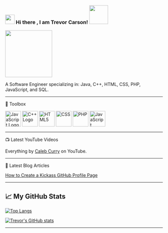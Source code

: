 ### <img src="https://raw.githubusercontent.com/MartinHeinz/MartinHeinz/master/wave.gif" width="30px"> Hi there , I am Trevor Carson! <img src="https://bestanimations.com/media/canada/2134550685canada-flag-animated-gif-70.gif#.YHhENYpxZwM.link" width="60px">

[<img src="https://img.shields.io/badge/LinkedIn-LinkedIn%20Profile-blue" width="150px">](https://linkedin.com/in/trevor-carson-81a3b0205)

A Software Engineer specializing in:
Java, C++, HTML, CSS, PHP, JavaScript, and SQL.



--------

🧰 Toolbox

<img src="https://cdn.worldvectorlogo.com/logos/java-4.svg" alt="JavaScript Logo" width="50" height="50"/> <img src="https://cdn.worldvectorlogo.com/logos/c.svg" alt="C++ Logo" width="50" height="50"/> <img src="https://cdn.worldvectorlogo.com/logos/html5-2.svg" alt="HTML5" width="50" height="50"/> <img src="https://cdn.worldvectorlogo.com/logos/css-3.svg" alt="CSS" width="50" height="50"/> <img src="https://cdn.worldvectorlogo.com/logos/php.svg" alt="PHP" width="50" height="50"/> <img src="https://cdn.worldvectorlogo.com/logos/javascript-1.svg" alt="JavaScript" width="50" height="50"/>

--------

📺 Latest YouTube Videos

Everything by [Caleb Curry](https://www.youtube.com/channel/UCZUyPT9DkJWmS_DzdOi7RIA) on YouTube.

--------

📘 Latest Blog Articles

[How to Create a Kickass GitHub Profile Page](https://dev.to/codeloungedev/how-to-create-a-kickass-github-profile-page-408a)
    
--------

## &#x1f4c8; My GitHub Stats

[![Top Langs](https://github-readme-stats.vercel.app/api/top-langs/?username=trevor-carson&theme=radical)](https://github.com/trevor-carson/github-readme-stats)

[![Trevor's GitHub stats](https://github-readme-stats.vercel.app/api?username=trevor-carson&theme=radical)](https://github.com/trevor-carson/github-readme-stats)

--------

<!--
**Trevor-Carson/Trevor-Carson** is a ✨ _special_ ✨ repository because its `README.md` (this file) appears on your GitHub profile.

Here are some ideas to get you started:

- 🔭 I’m currently working on ...
- 🌱 I’m currently learning ...
- 👯 I’m looking to collaborate on ...
- 🤔 I’m looking for help with ...
- 💬 Ask me about ...
- 📫 How to reach me: ...
- 😄 Pronouns: ...
- ⚡ Fun fact: ...
-->
